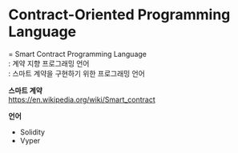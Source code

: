 # Contract-Oriented Programming Language
= Smart Contract Programming Language   
: 계약 지향 프로그래밍 언어  
: 스마트 계약을 구현하기 위한 프로그래밍 언어  

**스마트 계약**  
https://en.wikipedia.org/wiki/Smart_contract


**언어**
- Solidity 
- Vyper 